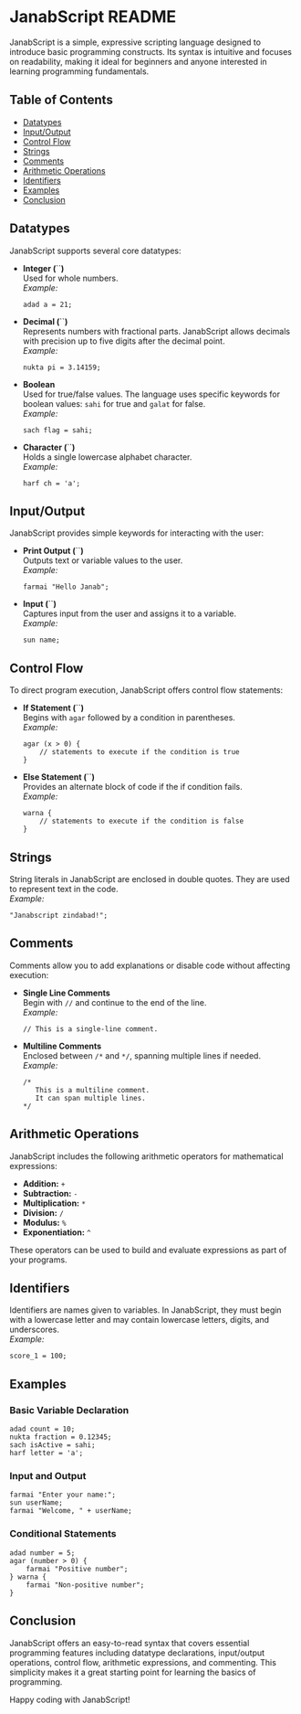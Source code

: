 # JanabScript README

JanabScript is a simple, expressive scripting language designed to introduce basic programming constructs. Its syntax is intuitive and focuses on readability, making it ideal for beginners and anyone interested in learning programming fundamentals.

## Table of Contents

- [Datatypes](#datatypes)
- [Input/Output](#inputoutput)
- [Control Flow](#control-flow)
- [Strings](#strings)
- [Comments](#comments)
- [Arithmetic Operations](#arithmetic-operations)
- [Identifiers](#identifiers)
- [Examples](#examples)
- [Conclusion](#conclusion)

## Datatypes

JanabScript supports several core datatypes:

- **Integer (**\`\`**)**\
  Used for whole numbers.\
  *Example:*

  ```janabscript
  adad a = 21;
  ```

- **Decimal (**\`\`**)**\
  Represents numbers with fractional parts. JanabScript allows decimals with precision up to five digits after the decimal point.\
  *Example:*

  ```janabscript
  nukta pi = 3.14159;
  ```

- **Boolean**\
  Used for true/false values. The language uses specific keywords for boolean values: `sahi` for true and `galat` for false.\
  *Example:*

  ```janabscript
  sach flag = sahi;
  ```

- **Character (**\`\`**)**\
  Holds a single lowercase alphabet character.\
  *Example:*

  ```janabscript
  harf ch = 'a';
  ```

## Input/Output

JanabScript provides simple keywords for interacting with the user:

- **Print Output (**\`\`**)**\
  Outputs text or variable values to the user.\
  *Example:*

  ```janabscript
  farmai "Hello Janab";
  ```

- **Input (**\`\`**)**\
  Captures input from the user and assigns it to a variable.\
  *Example:*

  ```janabscript
  sun name;
  ```

## Control Flow

To direct program execution, JanabScript offers control flow statements:

- **If Statement (**\`\`**)**\
  Begins with `agar` followed by a condition in parentheses.\
  *Example:*

  ```janabscript
  agar (x > 0) {
      // statements to execute if the condition is true
  }
  ```

- **Else Statement (**\`\`**)**\
  Provides an alternate block of code if the if condition fails.\
  *Example:*

  ```janabscript
  warna {
      // statements to execute if the condition is false
  }
  ```

## Strings

String literals in JanabScript are enclosed in double quotes. They are used to represent text in the code.\
*Example:*

```janabscript
"Janabscript zindabad!";
```

## Comments

Comments allow you to add explanations or disable code without affecting execution:

- **Single Line Comments**\
  Begin with `//` and continue to the end of the line.\
  *Example:*

  ```janabscript
  // This is a single-line comment.
  ```

- **Multiline Comments**\
  Enclosed between `/*` and `*/`, spanning multiple lines if needed.\
  *Example:*

  ```janabscript
  /*
     This is a multiline comment.
     It can span multiple lines.
  */
  ```

## Arithmetic Operations

JanabScript includes the following arithmetic operators for mathematical expressions:

- **Addition:** `+`
- **Subtraction:** `-`
- **Multiplication:** `*`
- **Division:** `/`
- **Modulus:** `%`
- **Exponentiation:** `^`

These operators can be used to build and evaluate expressions as part of your programs.

## Identifiers

Identifiers are names given to variables. In JanabScript, they must begin with a lowercase letter and may contain lowercase letters, digits, and underscores.\
*Example:*

```janabscript
score_1 = 100;
```

## Examples

### Basic Variable Declaration

```janabscript
adad count = 10;
nukta fraction = 0.12345;
sach isActive = sahi;
harf letter = 'a';
```

### Input and Output

```janabscript
farmai "Enter your name:";
sun userName;
farmai "Welcome, " + userName;
```

### Conditional Statements

```janabscript
adad number = 5;
agar (number > 0) {
    farmai "Positive number";
} warna {
    farmai "Non-positive number";
}
```

## Conclusion

JanabScript offers an easy-to-read syntax that covers essential programming features including datatype declarations, input/output operations, control flow, arithmetic expressions, and commenting. This simplicity makes it a great starting point for learning the basics of programming.

Happy coding with JanabScript!

